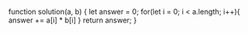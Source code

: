 function solution(a, b) {
    let answer = 0;
    for(let i = 0; i < a.length; i++){
        answer += a[i] * b[i]
    } 
    return answer;
}

